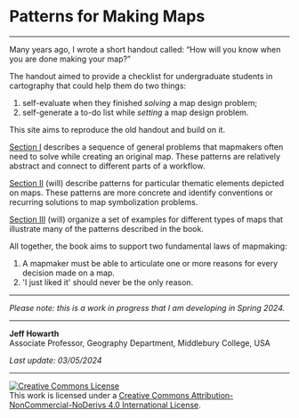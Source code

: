 # __Patterns for Making Maps__ 

--- 

Many years ago, I wrote a short handout called: “How will you know when you are done making your map?”

The handout aimed to provide a checklist for undergraduate students in cartography that could help them do two things:    

1. self-evaluate when they finished _solving_ a map design problem;
2. self-generate a to-do list while _setting_ a map design problem. 

This site aims to reproduce the old handout and build on it. 

[Section I](general/introduction.md) describes a sequence of general problems that mapmakers often need to solve while creating an original map. These patterns are relatively abstract and connect to different parts of a workflow.        

[Section II](thematic/patterns-water.md) (will) describe patterns for particular thematic elements depicted on maps. These patterns are more concrete and identify conventions or recurring solutions to map symbolization problems.  

[Section III](examples/reference-topographic.md) (will) organize a set of examples for different types of maps that illustrate many of the patterns described in the book. 

All together, the book aims to support two fundamental laws of mapmaking:

1. A mapmaker must be able to articulate one or more reasons for every decision made on a map.
2. 'I just liked it' should never be the only reason. 

---   

_Please note: this is a work in progress that I am developing in Spring 2024._  



---   

**Jeff Howarth**  
Associate Professor, Geography Department, Middlebury College, USA  

_Last update: 03/05/2024_

---

<a rel="license" href="http://creativecommons.org/licenses/by-nc-nd/4.0/"><img alt="Creative Commons License" style="border-width:0" src="https://i.creativecommons.org/l/by-nc-nd/4.0/88x31.png" /></a><br />This work is licensed under a <a rel="license" href="http://creativecommons.org/licenses/by-nc-nd/4.0/">Creative Commons Attribution-NonCommercial-NoDerivs 4.0 International License</a>.
